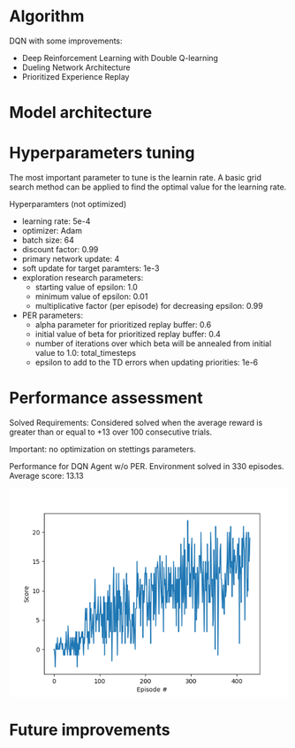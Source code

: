 # Algorithm
DQN with some improvements:
  - Deep Reinforcement Learning with Double Q-learning
  - Dueling Network Architecture
  - Prioritized Experience Replay
  
# Model architecture

# Hyperparameters tuning
The most important parameter to tune is the learnin rate.
A basic grid search method can be applied to find the optimal value for the learning rate.

Hyperparamters (not optimized)
  - learning rate: 5e-4
  - optimizer: Adam
  - batch size: 64
  - discount factor: 0.99
  - primary network update: 4
  - soft update for target paramters: 1e-3
  - exploration research parameters:
      - starting value of epsilon: 1.0
      - minimum value of epsilon: 0.01
      - multiplicative factor (per episode) for decreasing epsilon: 0.99
  - PER parameters:
      - alpha parameter for prioritized replay buffer: 0.6
      - initial value of beta for prioritized replay buffer: 0.4
      - number of iterations over which beta will be annealed from initial value to 1.0: total_timesteps
      - epsilon to add to the TD errors when updating priorities: 1e-6
      
# Performance assessment

Solved Requirements: Considered solved when the average reward is greater than or equal to +13 over 100 consecutive trials.

Important: no optimization on stettings parameters.

Performance for DQN Agent w/o PER.
Environment solved in 330 episodes. Average score: 13.13

![alt text](https://github.com/Adrelf/DRL-navigation/blob/master/images/Banana_Nav.png)

# Future improvements
